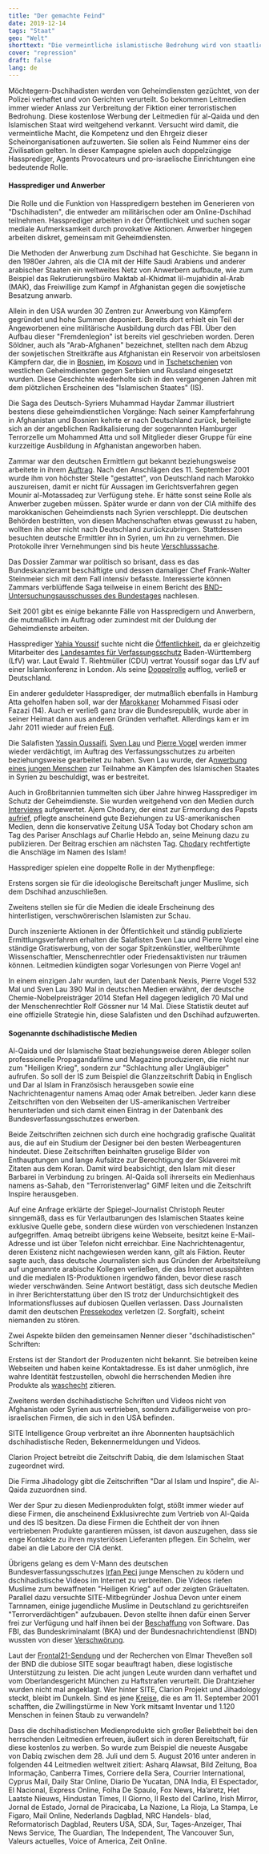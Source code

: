 ```yaml
---
title: "Der gemachte Feind"
date: 2019-12-14
tags: "Staat"
geo: "Welt"
shorttext: "Die vermeintliche islamistische Bedrohung wird von staatlichen Behörden produziert und durch die Medien aufgebläht."
cover: "repression"
draft: false
lang: de
---
```


Möchtegern-Dschihadisten werden von Geheimdiensten gezüchtet, von der Polizei verhaftet und von Gerichten verurteilt. So bekommen Leitmedien immer wieder Anlass zur Verbreitung der Fiktion einer terroristischen Bedrohung. Diese kostenlose Werbung der Leitmedien für al-Qaida und den Islamischen Staat wird weitgehend verkannt. Versucht wird damit, die vermeintliche Macht, die Kompetenz und den Ehrgeiz dieser Scheinorganisationen aufzuwerten. Sie sollen als Feind Nummer eins der Zivilisation gelten. In dieser Kampagne spielen auch doppelzüngige Hassprediger, Agents Provocateurs und pro-israelische Einrichtungen eine bedeutende Rolle.

#### Hassprediger und Anwerber

Die Rolle und die Funktion von Hasspredigern bestehen im Generieren von "Dschihadisten", die entweder am militärischen oder am Online-Dschihad teilnehmen. Hassprediger arbeiten in der Öffentlichkeit und suchen sogar mediale Aufmerksamkeit durch provokative Aktionen. Anwerber hingegen arbeiten diskret, gemeinsam mit Geheimdiensten.

Die Methoden der Anwerbung zum Dschihad hat Geschichte. Sie begann in den 1980er Jahren, als die CIA mit der Hilfe Saudi Arabiens und anderer arabischer Staaten ein weltweites Netz von Anwerbern aufbaute, wie zum Beispiel das Rekrutierungsbüro Maktab al-Khidmat lil-mujahidin al-Arab (MAK), das Freiwillige zum Kampf in Afghanistan gegen die sowjetische Besatzung anwarb.

Allein in den USA wurden 30 Zentren zur Anwerbung von Kämpfern gegründet und hohe Summen deponiert. Bereits dort erhielt ein Teil der Angeworbenen eine militärische Ausbildung durch das FBI. Über den Aufbau dieser "Fremdenlegion" ist bereits viel geschrieben worden. Deren Söldner, auch als "Arab-Afghanen" bezeichnet, stellten nach dem Abzug der sowjetischen Streitkräfte aus Afghanistan ein Reservoir von arbeitslosen Kämpfern dar, die in [Bosnien](/static/downloads/1722.pdf "ARAB VETERANS OF AFGHANISTAN WAR LEAD NEW ISLAMIC HOLY WAR"), im [Kosovo](/static/downloads/1723.pdf "The US-Al Qaeda Alliance: Bosnia, Kosovo and Now Libya. Washington’s On-Going Collusion with Terrorists") und in [Tschetschenien](/static/downloads/1724.pdf "What if Putin is Telling the Truth?") von westlichen Geheimdiensten gegen Serbien und Russland eingesetzt wurden. Diese Geschichte wiederholte sich in den vergangenen Jahren mit dem plötzlichen Erscheinen des "Islamischen Staates" (IS).

Die Saga des Deutsch-Syriers Muhammad Haydar Zammar illustriert bestens diese geheimdienstlichen Vorgänge: Nach seiner Kampferfahrung in Afghanistan und Bosnien kehrte er nach Deutschland zurück, beteiligte sich an der angeblichen Radikalisierung der sogenannten Hamburger Terrorzelle um Mohammed Atta und soll Mitglieder dieser Gruppe für eine kurzzeitige Ausbildung in Afghanistan angeworben haben.

Zammar war den deutschen Ermittlern gut bekannt beziehungsweise arbeitete in ihrem [Auftrag](/static/downloads/1711.pdf "Attas Führungsoffizier in US-Haft?"). Nach den Anschlägen des 11. September 2001 wurde ihm von höchster Stelle "gestattet", von Deutschland nach Marokko auszureisen, damit er nicht für Aussagen im Gerichtsverfahren gegen Mounir al-Motassadeq zur Verfügung stehe. Er hätte sonst seine Rolle als Anwerber zugeben müssen. Später wurde er dann von der CIA mithilfe des marokkanischen Geheimdiensts nach Syrien verschleppt. Die deutschen Behörden bestritten, von diesen Machenschaften etwas gewusst zu haben, wollten ihn aber nicht nach Deutschland zurückzubringen. Stattdessen besuchten deutsche Ermittler ihn in Syrien, um ihn zu vernehmen. Die Protokolle ihrer Vernehmungen sind bis heute [Verschlusssache](/static/downloads/1710.pdf "Steinmeier kontert Vorwürfe im Fall Zammar").

Das Dossier Zammar war politisch so brisant, dass es das Bundeskanzleramt beschäftigte und dessen damaliger Chef Frank-Walter Steinmeier sich mit dem Fall intensiv befasste. Interessierte können Zammars verblüffende Saga teilweise in einem Bericht des [BND-Untersuchungsausschusses des Bundestages](/static/downloads/1613400.pdf "Beschlussempfehlung und Bericht des 1. Untersuchungsausschusses nach Artikel 44 des Grundgesetzes") nachlesen.

Seit 2001 gibt es einige bekannte Fälle von Hasspredigern und Anwerbern, die mutmaßlich im Auftrag oder zumindest mit der Duldung der Geheimdienste arbeiten.

Hassprediger [Yahia Youssif](/static/downloads/016.pdf "Wie'n zweiter 11. September") suchte nicht die [Öffentlichkeit](/static/downloads/017.pdf "Dubiose Machenschaften des Verfassungsschutzes sind nichts Neues"), da er gleichzeitig Mitarbeiter des [Landesamtes für Verfassungsschutz](/static/downloads/095.pdf "Konstrukteure des Terrors") Baden-Württemberg (LfV) war. Laut Ewald T. Riehtmüller (CDU) vertrat Youssif sogar das LfV auf einer Islamkonferenz in London. Als seine [Doppelrolle](/static/downloads/053.pdf "Ferngelenkte Terroristen?") aufflog, verließ er Deutschland.

Ein anderer geduldeter Hassprediger, der mutmaßlich ebenfalls in Hamburg Atta geholfen haben soll, war der [Marokkaner](/static/downloads/1705.pdf "Moroccan Preacher Said to Have Met With 9/11 Plotters") Mohammed Fisasi oder Fazazi (14). Auch er verließ ganz brav die Bundesrepublik, wurde aber in seiner Heimat dann aus anderen Gründen verhaftet. Allerdings kam er im Jahr 2011 wieder auf freien [Fuß](/static/downloads/1706.pdf "Moroccan King Opens Door for Change").

Die Salafisten [Yassin Oussaifi](/static/downloads/1708.pdf "Eine Frage, die niemand beantworten will"), [Sven Lau](/static/downloads/1696.pdf "Auftritt eines Hasspredigers") und [Pierre Vogel](/static/downloads/1701.pdf "Mordaufruf gegen Salafisten - Pierre Vogel steht auf IS-Abschussliste") werden immer wieder verdächtigt, im Auftrag des Verfassungsschutzes zu arbeiten beziehungsweise gearbeitet zu haben. Sven Lau wurde, der A[nwerbung eines jungen Menschen](https://www.morgenpost.de/politik/article208777773/Islamist-Sven-Lau-soll-Mann-in-den-Dschihad-geschickt-haben.html "Islamist Sven Lau soll Mann in den Dschihad geschickt haben") zur Teilnahme an Kämpfen des Islamischen Staates in Syrien zu beschuldigt, was er bestreitet.

Auch in Großbritannien tummelten sich über Jahre hinweg Hassprediger im Schutz der Geheimdienste. Sie wurden weitgehend von den Medien durch [Interviews](https://www.nzz.ch/international/naher-osten-und-nordafrika/der-britische-gehilfe-des-kalifen-1.18574874 "Der britische Gehilfe des Kalifen") aufgewertet. Ajem Chodary, der einst zur Ermordung des Papsts [aufrief](https://www.dailymail.co.uk/news/article-405622/The-Pope-die-says-Muslim.html "The Pope must die, says Muslim"), pflegte anscheinend gute Beziehungen zu US-amerikanischen Medien, denn die konservative Zeitung USA Today bot Chodary schon am Tag des Pariser Anschlags auf Charlie Hebdo an, seine Meinung dazu zu publizieren. Der Beitrag erschien am nächsten Tag. [Chodary](https://eu.usatoday.com/story/opinion/2015/01/07/islam-allah-muslims-shariah-anjem-choudary-editorials-debates/21417461/ "People know the consequences: Opposing view") rechtfertigte die Anschläge im Namen des Islam!

Hassprediger spielen eine doppelte Rolle in der Mythenpflege:

Erstens sorgen sie für die ideologische Bereitschaft junger Muslime, sich dem Dschihad anzuschließen.

Zweitens stellen sie für die Medien die ideale Erscheinung des hinterlistigen, verschwörerischen Islamisten zur Schau.

Durch inszenierte Aktionen in der Öffentlichkeit und ständig publizierte Ermittlungsverfahren erhalten die Salafisten Sven Lau und Pierre Vogel eine ständige Gratiswerbung, von der sogar Spitzenkünstler, weltberühmte Wissenschaftler, Menschenrechtler oder Friedensaktivisten nur träumen können. Leitmedien kündigten sogar Vorlesungen von Pierre Vogel an!

In einem einzigen Jahr wurden, laut der Datenbank Nexis, Pierre Vogel 532 Mal und Sven Lau 390 Mal in deutschen Medien erwähnt, der deutsche Chemie-Nobelpreisträger 2014 Stefan Hell dagegen lediglich 70 Mal und der Menschenrechtler Rolf Gössner nur 14 Mal. Diese Statistik deutet auf eine offizielle Strategie hin, diese Salafisten und den Dschihad aufzuwerten.

#### Sogenannte dschihadistische Medien

Al-Qaida und der Islamische Staat beziehungsweise deren Ableger sollen professionelle Propagandafilme und Magazine produzieren, die nicht nur zum "Heiligen Krieg", sondern zur "Schlachtung aller Ungläubiger" aufrufen. So soll der IS zum Beispiel die Glanzzeitschrift Dabiq in Englisch und Dar al Islam in Französisch herausgeben sowie eine Nachrichtenagentur namens Amaq oder Amak betreiben. Jeder kann diese Zeitschriften von den Webseiten der US-amerikanischen Vertreiber herunterladen und sich damit einen Eintrag in der Datenbank des Bundesverfassungsschutzes erwerben.

Beide Zeitschriften zeichnen sich durch eine hochgradig grafische Qualität aus, die auf ein Studium der Designer bei den besten Werbeagenturen hindeutet. Diese Zeitschriften beinhalten gruselige Bilder von Enthauptungen und lange Aufsätze zur Berechtigung der Sklaverei mit Zitaten aus dem Koran. Damit wird beabsichtigt, den Islam mit dieser Barbarei in Verbindung zu bringen. Al-Qaida soll ihrerseits ein Medienhaus namens as-Sahab, den "Terroristenverlag" GIMF leiten und die Zeitschrift Inspire herausgeben.

Auf eine Anfrage erklärte der Spiegel-Journalist Christoph Reuter sinngemäß, dass es für Verlautbarungen des Islamischen Staates keine exklusive Quelle gebe, sondern diese würden von verschiedenen Instanzen aufgegriffen. Amaq betreibt übrigens keine Webseite, besitzt keine E-Mail-Adresse und ist über Telefon nicht erreichbar. Eine Nachrichtenagentur, deren Existenz nicht nachgewiesen werden kann, gilt als Fiktion. Reuter sagte auch, dass deutsche Journalisten sich aus Gründen der Arbeitsteilung auf ungenannte arabische Kollegen verließen, die das Internet ausspähten und die medialen IS-Produktionen irgendwo fänden, bevor diese rasch wieder verschwänden. Seine Antwort bestätigt, dass sich deutsche Medien in ihrer Berichterstattung über den IS trotz der Undurchsichtigkeit des Informationsflusses auf dubiosen Quellen verlassen. Dass Journalisten damit den deutschen [Pressekodex](https://www.presserat.de/pressekodex.html "Ethische Standards für den Journalismus") verletzen (2. Sorgfalt), scheint niemanden zu stören.

Zwei Aspekte bilden den gemeinsamen Nenner dieser "dschihadistischen" Schriften:

Erstens ist der Standort der Produzenten nicht bekannt. Sie betreiben keine Webseiten und haben keine Kontaktadresse. Es ist daher unmöglich, ihre wahre Identität festzustellen, obwohl die herrschenden Medien ihre Produkte als [waschecht](https://www.telegraph.co.uk/news/worldnews/middleeast/iraq/11071496/Jihadists-appear-caught-offguard-by-release-of-Steven-Sotloff-video.html "Jihadists appear caught offguard by release of Steven Sotloff video") zitieren.

Zweitens werden dschihadistische Schriften und Videos nicht von Afghanistan oder Syrien aus vertrieben, sondern zufälligerweise von pro-israelischen Firmen, die sich in den USA befinden.

SITE Intelligence Group verbreitet an ihre Abonnenten hauptsächlich dschihadistische Reden, Bekennermeldungen und Videos.

Clarion Project betreibt die Zeitschrift Dabiq, die dem Islamischen Staat zugeordnet wird.

Die Firma Jihadology gibt die Zeitschriften "Dar al Islam und Inspire", die Al-Qaida zuzuordnen sind.

Wer der Spur zu diesen Medienprodukten folgt, stößt immer wieder auf diese Firmen, die anscheinend Exklusivrechte zum Vertrieb von Al-Qaida und des IS besitzen. Da diese Firmen die Echtheit der von ihnen vertriebenen Produkte garantieren müssen, ist davon auszugehen, dass sie enge Kontakte zu ihren mysteriösen Lieferanten pflegen. Ein Schelm, wer dabei an die Labore der CIA denkt.

Übrigens gelang es dem V-Mann des deutschen Bundesverfassungsschutzes [Irfan Peci](/static/downloads/1728.pdf "Irfan P. muss hinter Gitter") junge Menschen zu ködern und dschihadistische Videos im Internet zu verbreiten. Die Videos riefen Muslime zum bewaffneten "Heiligen Krieg" auf oder zeigten Gräueltaten. Parallel dazu versuchte SITE-Mitbegründer Joshua Devon unter einem Tarnnamen, einige jugendliche Muslime in Deutschland zu gerichtsreifen "Terrorverdächtigen" aufzubauen. Devon stellte ihnen dafür einen Server frei zur Verfügung und half ihnen bei der [Beschaffung](/static/downloads/1727.pdf "Irfan Peci inszenierte Drohvideos im Namen von Al-Qaida — doch dann ging er zum Verfassungsschutz") von Software. Das FBI, das Bundeskriminalamt (BKA) und der Bundesnachrichtendienst (BND) wussten von dieser [Verschwörung](/static/downloads/1729.pdf "Spitzel unterwanderten Islamistengruppe").

Laut der [Frontal21-Sendung](https://www.nachdenkseiten.de/?p=28939 "Widersprüchliches beim ZDF oder: Terror mit Theveßen") und der Recherchen von Elmar Theveßen soll der BND die dubiose SITE sogar beauftragt haben, diese logistische Unterstützung zu leisten. Die acht jungen Leute wurden dann verhaftet und vom Oberlandesgericht München zu Haftstrafen verurteilt. Die Drahtzieher wurden nicht mal angeklagt. Wer hinter SITE, Clarion Projekt und Jihadology steckt, bleibt im Dunkeln. Sind es jene [Kreise](/static/downloads/616.pdf "Connecting With Lost Loved Ones, if Only by the Tips of Fingers"), die es am 11. September 2001 schafften, die Zwillingstürme in New York mitsamt Inventar und 1.120 Menschen in feinen Staub zu verwandeln?

Dass die dschihadistischen Medienprodukte sich großer Beliebtheit bei den herrschenden Leitmedien erfreuen, äußert sich in deren Bereitschaft, für diese kostenlos zu werben. So wurde zum Beispiel die neueste Ausgabe von Dabiq zwischen dem 28. Juli und dem 5. August 2016 unter anderen in folgenden 44 Leitmedien weltweit zitiert: Asharq Alawsat, Bild Zeitung, Boa Informação, Canberra Times, Corriere della Sera, Courrier International, Cyprus Mail, Daily Star Online, Diario De Yucatan, DNA India, El Espectador, El Nacional, Express Online, Folha De Spaulo, Fox News, Ha’aretz, Het Laatste Nieuws, Hindustan Times, Il Giorno, Il Resto del Carlino, Irish Mirror, Jornal de Estado, Jornal de Piracicaba, La Nazione, La Rioja, La Stampa, Le Figaro, Mail Online, Nederlands Dagblad, NRC Handels- blad, Reformatorisch Dagblad, Reuters USA, SDA, Sur, Tages-Anzeiger, Thai News Service, The Guardian, The Independent, The Vancouver Sun, Valeurs actuelles, Voice of America, Zeit Online.
